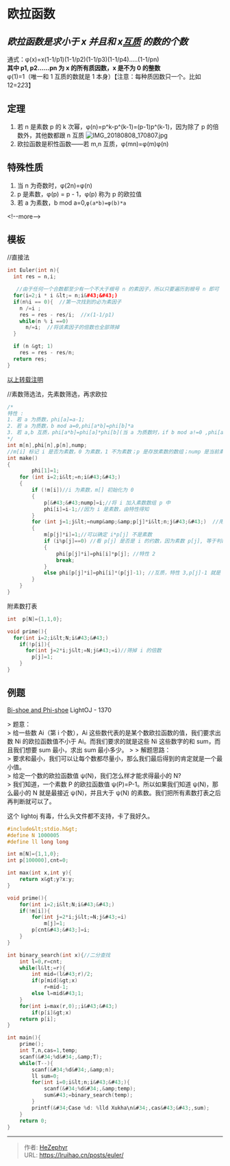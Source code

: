 # 欧拉函数


## **_欧拉函数是求小于 x 并且和 x[互质](https://baike.baidu.com/item/%E4%BA%92%E8%B4%A8/577412?fr=aladdin) 的数的个数_**

通式：φ(x)=x(1-1/p1)(1-1/p2)(1-1/p3)(1-1/p4)…..(1-1/pn)  
**其中 p1, p2……pn 为 x 的所有质因数，x 是不为 0 的整数**  
φ(1)=1（唯一和 1 互质的数就是 1 本身）【注意：每种质因数只一个。比如 12=2*2*3】

## 定理

1. 若 n 是素数 p 的 k 次幂，φ(n)=p^k-p^(k-1)=(p-1)p^(k-1)，因为除了 p 的倍数外，其他数都跟 n 互质 ![IMG_20180808_170807.jpg](https://i.loli.net/2018/08/08/5b6ab31239225.jpg)
2. 欧拉函数是积性函数——若 m,n 互质，φ(mn)=φ(m)φ(n)

## 特殊性质

1. 当 n 为奇数时，φ(2n)=φ(n)
2. p 是素数，φ(p) = p - 1，φ(p) 称为 p 的欧拉值
3. 若 a 为素数，b mod a=0,`φ(a*b)=φ(b)*a`

&lt;!--more--&gt;

## 模板

//直接法

```cpp
int Euler(int n){
  int res = n,i;

   //由于任何一个合数都至少有一个不大于根号 n 的素因子，所以只要遍历到根号 n 即可
  for(i=2;i * i &lt;= n;i&#43;&#43;)
  if(n%i == 0){  //第一次找到的必为素因子
    n /=i ;
    res = res - res/i;  //x(1-1/p1)
    while(n % i ==0)
      n/=i;  //将该素因子的倍数也全部筛掉
  }

  if (n &gt; 1)
    res = res - res/n;
  return res;
}
```

[以上转载注明](https://blog.csdn.net/wangjian8006/article/details/7833319)

//素数筛选法，先素数筛选，再求欧拉

```c
/*
特性 :
1. 若 a 为质数，phi[a]=a-1;
2. 若 a 为质数，b mod a=0,phi[a*b]=phi[b]*a
3. 若 a,b 互质，phi[a*b]=phi[a]*phi[b](当 a 为质数时，if b mod a!=0 ,phi[a*b]=phi[a]*phi[b])
*/
int m[n],phi[n],p[n],nump;
//m[i] 标记 i 是否为素数，0 为素数，1 不为素数；p 是存放素数的数组；nump 是当前素数个数；phi[i] 为欧拉函数
int make()
{
        phi[1]=1;
    for (int i=2;i&lt;=n;i&#43;&#43;)
    {
        if (!m[i])//i 为素数，m[] 初始化为 0
        {
            p[&#43;&#43;nump]=i;//将 i 加入素数数组 p 中
            phi[i]=i-1;//因为 i 是素数，由特性得知
        }
        for (int j=1;j&lt;=nump&amp;&amp;p[j]*i&lt;n;j&#43;&#43;)  //用当前已的到的素数数组 p 筛，筛去 p[j]*i
        {
            m[p[j]*i]=1;//可以确定 i*p[j] 不是素数
            if (i%p[j]==0) //看 p[j] 是否是 i 的约数，因为素数 p[j], 等于判断 i 和 p[j] 是否互质
            {
                phi[p[j]*i]=phi[i]*p[j]; //特性 2
                break;
            }
            else phi[p[j]*i]=phi[i]*(p[j]-1); //互质，特性 3,p[j]-1 就是 phi[p[j]]
        }
    }
}
```

附素数打表

```c
int  p[N]={1,1,0};

void prime(){
  for(int i=2;i&lt;N;i&#43;&#43;)
    if(!p[i]){
      for(int j=2*i;j&lt;=N;j&#43;=i)//筛掉 i 的倍数
        p[j]=1;
    }
}
```

## 例题

[Bi-shoe and Phi-shoe](https://vjudge.net/contest/238979#problem/A) LightOJ - 1370

&gt; 题意：  
&gt; 给一些数 Ai（第 i 个数），Ai 这些数代表的是某个数欧拉函数的值，我们要求出数 Ni 的欧拉函数值不小于 Ai。而我们要求的就是这些 Ni 这些数字的和 sum，而且我们想要 sum 最小，求出 sum 最小多少。
&gt;
&gt; 解题思路：  
&gt; 要求和最小，我们可以让每个数都尽量小，那么我们最后得到的肯定就是一个最小值。  
&gt; 给定一个数的欧拉函数值 ψ(N)，我们怎么样才能求得最小的 N?  
&gt; 我们知道，一个素数 P 的欧拉函数值 ψ(P)=P-1。所以如果我们知道 ψ(N)，那么最小的 N 就是最接近 ψ(N)，并且大于 ψ(N) 的素数。我们把所有素数打表之后再判断就可以了。

这个 lightoj 有毒，什么头文件都不支持，卡了我好久。

```c
#include&lt;stdio.h&gt;
#define N 1000005
#define ll long long

int m[N]={1,1,0};
int p[100000],cnt=0;

int max(int x,int y){
    return x&gt;y?x:y;
}

void prime(){
    for(int i=2;i&lt;N;i&#43;&#43;)
    if(!m[i]){
        for(int j=2*i;j&lt;=N;j&#43;=i)
            m[j]=1;
        p[cnt&#43;&#43;]=i;
    }
}

int binary_search(int x){//二分查找
    int l=0,r=cnt;
    while(l&lt;=r){
        int mid=(l&#43;r)/2;
        if(p[mid]&gt;x)
            r=mid-1;
        else l=mid&#43;1;
    }
    for(int i=max(r,0);;i&#43;&#43;)
        if(p[i]&gt;x)
    return p[i];
}

int main(){
    prime();
    int T,n,cas=1,temp;
    scanf(&#34;%d&#34;,&amp;T);
    while(T--){
        scanf(&#34;%d&#34;,&amp;n);
        ll sum=0;
        for(int i=0;i&lt;n;i&#43;&#43;){
            scanf(&#34;%d&#34;,&amp;temp);
            sum&#43;=binary_search(temp);
        }
        printf(&#34;Case %d: %lld Xukha\n&#34;,cas&#43;&#43;,sum);
    }
    return 0;
}

```


---

> 作者: [HeZephyr](https://github.com/HeZephyr)  
> URL: https://lruihao.cn/posts/euler/  

